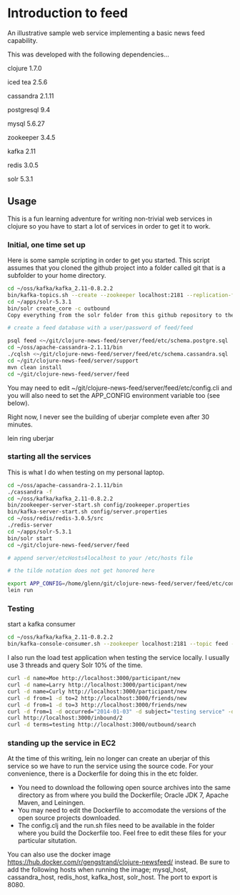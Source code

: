 # Introduction to feed

An illustrative sample web service implementing a basic news feed capability.

This was developed with the following dependencies...

clojure 1.7.0

iced tea 2.5.6

cassandra 2.1.11

postgresql 9.4

mysql 5.6.27

zookeeper 3.4.5

kafka 2.11

redis 3.0.5

solr 5.3.1

## Usage

This is a fun learning adventure for writing non-trivial web services in clojure so you have to start a lot of services in order to get it to work.

### Initial, one time set up

Here is some sample scripting in order to get you started. This script assumes that you cloned the github project into a folder called git that is a subfolder to your home directory.

```bash
cd ~/oss/kafka/kafka_2.11-0.8.2.2
bin/kafka-topics.sh --create --zookeeper localhost:2181 --replication-factor 1 --partitions 1 --topic feed
cd ~/apps/solr-5.3.1
bin/solr create_core -c outbound
Copy everything from the solr folder from this github repository to the ~/apps/solr-5.3.1/server/solr/outbound folder.

# create a feed database with a user/password of feed/feed

psql feed <~/git/clojure-news-feed/server/feed/etc/schema.postgre.sql
cd ~/oss/apache-cassandra-2.1.11/bin
./cqlsh <~/git/clojure-news-feed/server/feed/etc/schema.cassandra.sql
cd ~/git/clojure-news-feed/server/support
mvn clean install
cd ~/git/clojure-news-feed/server/feed
```

You may need to edit ~/git/clojure-news-feed/server/feed/etc/config.cli 
and you will also need to set the APP_CONFIG environment variable too (see below).

Right now, I never see the building of uberjar complete even after 30 minutes.

lein ring uberjar

### starting all the services

This is what I do when testing on my personal laptop.

```bash
cd ~/oss/apache-cassandra-2.1.11/bin
./cassandra -f
cd ~/oss/kafka/kafka_2.11-0.8.2.2
bin/zookeeper-server-start.sh config/zookeeper.properties
bin/kafka-server-start.sh config/server.properties
cd ~/oss/redis/redis-3.0.5/src 
./redis-server
cd ~/apps/solr-5.3.1
bin/solr start
cd ~/git/clojure-news-feed/server/feed

# append server/etcHosts4localhost to your /etc/hosts file

# the tilde notation does not get honored here

export APP_CONFIG=/home/glenn/git/clojure-news-feed/server/feed/etc/config.clj
lein run
```

### Testing

start a kafka consumer

```bash
cd ~/oss/kafka/kafka_2.11-0.8.2.2
bin/kafka-console-consumer.sh --zookeeper localhost:2181 --topic feed --from-beginning
```

I also run the load test application when testing the service locally. I usually use 3 threads and query Solr 10% of the time.

```bash
curl -d name=Moe http://localhost:3000/participant/new
curl -d name=Larry http://localhost:3000/participant/new
curl -d name=Curly http://localhost:3000/participant/new
curl -d from=1 -d to=2 http://localhost:3000/friends/new
curl -d from=1 -d to=3 http://localhost:3000/friends/new
curl -d from=1 -d occurred="2014-01-03" -d subject="testing service" -d story="full end to end testing of the service" http://localhost:3000/outbound/new
curl http://localhost:3000/inbound/2
curl -d terms=testing http://localhost:3000/outbound/search
```

### standing up the service in EC2

At the time of this writing, lein no longer can create an uberjar of this service so we have to run the service using the source code. For your convenience, there is a Dockerfile for doing this in the etc folder.

* You need to download the following open source archives into the same directory as from where you build the Dockerfile; Oracle JDK 7, Apache Maven, and Leiningen.
* You may need to edit the Dockerfile to accomodate the versions of the open source projects downloaded.
* The config.clj and the run.sh files need to be available in the folder where you build the Dockerfile too. Feel free to edit these files for your particular situtation. 

You can also use the docker image https://hub.docker.com/r/gengstrand/clojure-newsfeed/ instead. Be sure to add the following hosts when running the image; mysql_host, cassandra_host, redis_host, kafka_host, solr_host. The port to export is 8080.

